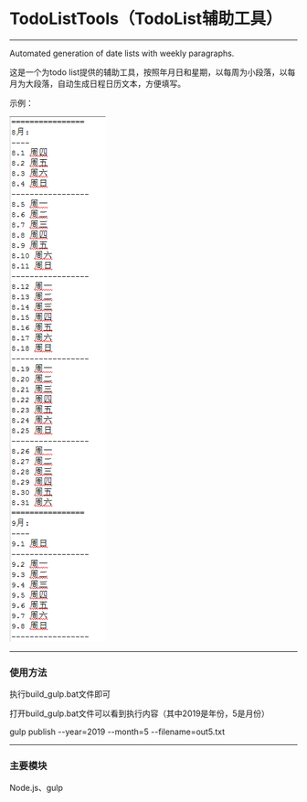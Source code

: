 # TodoListTools（TodoList辅助工具）

---

Automated generation of date lists with weekly paragraphs.

这是一个为todo list提供的辅助工具，按照年月日和星期，以每周为小段落，以每月为大段落，自动生成日程日历文本，方便填写。

示例：

![](./readme1.png)

---

### 使用方法

执行build_gulp.bat文件即可

打开build_gulp.bat文件可以看到执行内容（其中2019是年份，5是月份）

gulp publish --year=2019 --month=5 --filename=out5.txt

---

### 主要模块

Node.js、gulp